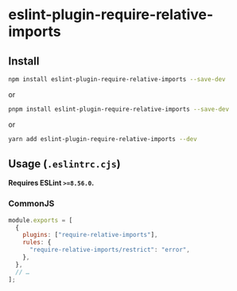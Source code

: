 # eslint-plugin-require-relative-imports

## Install

```bash
npm install eslint-plugin-require-relative-imports --save-dev
```

or

```bash
pnpm install eslint-plugin-require-relative-imports --save-dev
```

or

```bash
yarn add eslint-plugin-require-relative-imports --dev
```

## Usage (`.eslintrc.cjs`)

**Requires ESLint `>=8.56.0`.**

### CommonJS

```js
module.exports = [
  {
    plugins: ["require-relative-imports"],
    rules: {
      "require-relative-imports/restrict": "error",
    },
  },
  // …
];
```
